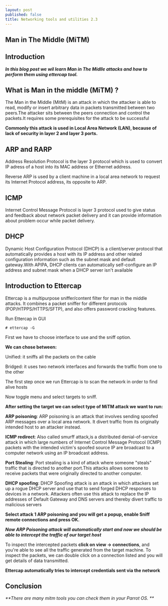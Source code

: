 ```yaml
---
layout: post
published: false
title: Networking tools and utilities 2.3
---
```

## Man in The Middle (MiTM)

## Introduction

_**In this blog post we wil learn Man in The Midlle attacks and how to perform them using ettercap tool.**_

## What is Man in the middle (MiTM) ?

The Man in the Middle (MitM) is an attack in which the attacker is able to read, modify or insert arbitrary data in packets transmitted between two peers.The attacker sits between the peers connection and control the packets.It requires some prerequisites for the attack to be successful

**Commonly this attack is used in Local Area Network (LAN), because of lack of security in layer 2 and layer 3 ports.**

## ARP and RARP

Address Resolution Protocol is the layer 3 protocol which is used to convert IP adress of a host into its MAC address or Ethernet address.

Reverse ARP is used by a client machine in a local area network to request its Internet Protocol address, its opposite to ARP.

## ICMP

Internet Control Message Protocol is layer 3 protocol used to give status and feedback about network packet delivery and it can provide information about problem occur while packet delivery.

## DHCP

Dynamic Host Configuration Protocol (DHCP) is a client/server protocol that automatically provides a host with its IP address and other related configuration information such as the subnet mask and default gateway.With APIPA, DHCP clients can automatically self-configure an IP address and subnet mask when a DHCP server isn't available



## Introduction to Ettercap

Ettercap is a multipurpose  sniffer/content filter for man in the middle attacks. It combines a packet
sniffer for different protocols (POP/HTPPS/HTTPS/SFTP), and also offers password cracking features.

Run Ettercap in GUI

~~~
# ettercap -G
~~~
First we have to choose interface to use and the sniff option.

**We can chose between:**

 Unified: it sniffs all the packets on the cable
 
 Bridged: it uses two network interfaces and forwards the traffic from one to the other
 
The first step once we run Ettercap is to scan the network in order to find alive hosts 

Now toggle menu and select targets to sniff.

**After setting the target we can select type of MiTM attack we want to run:**

**ARP poisoning**: ARP poisoning is an attack that involves sending spoofed ARP messages over a local area network. It divert traffic from its originally intended host to an attacker instead.

**ICMP redirect**: Also called smurff attack,is a distributed denial-of-service attack in which large numbers of Internet Control Message Protocol (ICMP) packets with the intended victim's spoofed source IP are broadcast to a computer network using an IP broadcast address. 

**Port Stealing**: Port stealing is a kind of attack where someone "steals" traffic that is directed to another port.This attacks allows someone to receive packets that were originally directed to another computer.

**DHCP spoofing**: DHCP Spoofing attack is an attack in which attackers set up a rogue DHCP server and use that to send forged DHCP responses to devices in a network. Attackers often use this attack to replace the IP addresses of Default Gateway and DNS servers and thereby divert traffic to malicious servers

**Select attack 1 ARP poisoning and you will get a popup, enable Sniff remote connections and press OK.**

_**Now ARP Poisoning attack will automatically start and now we should be able to intercept the traffic of our target host**_

To inspect the intercepted packets **click on view -> connections**, and you're able to see all the traffic generated from the target machine. To inspect the packets, we can double click on a connection listed and you will get details of data transmitted.

**Ettercap automatically tries to intercept credentials sent via the network**


## Conclusion 

_**There are many mitm tools you can check them in your Parrot OS. **_
